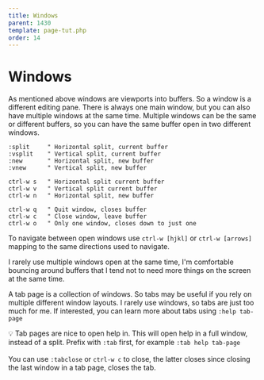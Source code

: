 ```yaml
---
title: Windows
parent: 1430
template: page-tut.php
order: 14
---
```


# Windows

As mentioned above windows are viewports into buffers. So a window is a different editing pane. There is always one main window, but you can also have multiple windows at the same time. Multiple windows can be the same or different buffers, so you can have the same buffer open in two different windows.


```vim
:split     " Horizontal split, current buffer
:vsplit    " Vertical split, current buffer
:new       " Horizontal split, new buffer
:vnew      " Vertical split, new buffer

ctrl-w s   " Horizontal split current buffer
ctrl-w v   " Vertical split current buffer
ctrl-w n   " Horizontal split, new buffer

ctrl-w q   " Quit window, closes buffer
ctrl-w c   " Close window, leave buffer
ctrl-w o   " Only one window, closes down to just one
```

To navigate between open windows use `ctrl-w [hjkl]` or `ctrl-w [arrows]` mapping to the same directions used to navigate.

I rarely use multiple windows open at the same time, I'm  comfortable bouncing around buffers that I tend not to need more things on the screen at the same time.

A tab page is a collection of windows. So tabs may be useful if you rely on multiple different window layouts. I rarely use windows, so tabs are just too much for me. If interested, you can learn more about tabs using `:help tab-page`


<span class="tip">💡</span> Tab pages are nice to open help in. This will open help in a full window, instead of a split. Prefix with `:tab` first, for example `:tab help tab-page`<br><br>You can use `:tabclose` or `ctrl-w c` to close, the latter closes since closing the last window in a tab page, closes the tab.

